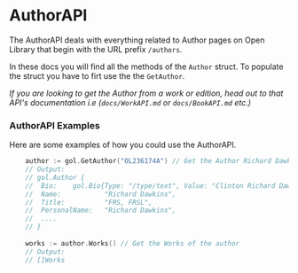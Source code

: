 # AuthorAPI
The AuthorAPI deals with everything related to Author pages on Open Library that begin with the URL prefix `/authors`.

In these docs you will find all the methods of the `Author` struct. To populate the struct you have to firt use the the `GetAuthor`.

*If you are looking to get the Author from a work or edition, head out to that API's documentation i.e (`docs/WorkAPI.md` or `docs/BookAPI.md` etc.)*

### AuthorAPI Examples
Here are some examples of how you could use the AuthorAPI.
```go
    author := gol.GetAuthor("OL236174A") // Get the Author Richard Dawkins
    // Output:
    // gol.Author {
	//  Bio:    gol.Bio{Type: "/type/text", Value: "Clinton Richard Dawkins, FRS, FRSL is a British ethologist, evolutionary biologist and popular science author..."},
	//  Name:           "Richard Dawkins",
	//  Title:          "FRS, FRSL",
	//  PersonalName:   "Richard Dawkins",
	//  ....
    // }
	
	works := author.Works() // Get the Works of the author
	// Output:
	// []Works
```
